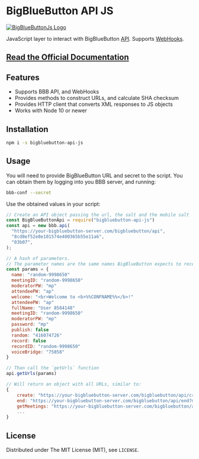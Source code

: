 # BigBlueButton API JS

[![BigBlueButtonJs Logo](https://bigbluebutton.network/images/logo.png)](https://bigbluebutton.network)

JavaScript layer to interact with BigBlueButton [API](https://docs.bigbluebutton.org/dev/api). Supports [WebHooks](https://docs.bigbluebutton.org/dev/webhooks.html).

## [Read the Official Documentation](https://bigbluebutton.network/)

## Features

- Supports BBB API, and WebHooks
- Provides methods to construct URLs, and calculate SHA checksum
- Provides HTTP client that converts XML responses to JS objects
- Works with Node 10 or newer

## Installation

```bash
npm i -s bigbluebutton-api-js
```

## Usage

You will need to provide BigBlueButton URL and secret to the script. You can obtain them by logging into you BBB server, and running:

```bash
bbb-conf --secret
```

Use the obtained values in your script:

```javascript
// Create an API object passing the url, the salt and the mobile salt
const BigBlueButtonApi = require("bigbluebutton-api-js")
const api = new bbb.api(
  "https://your-bigbluebutton-server.com/bigbluebutton/api", 
  "8cd8ef52e8e101574e400365b55e11a6",
  "03b07",
);

// A hash of parameters.
// The parameter names are the same names BigBlueButton expects to receive in the API calls. The lib will make sure that, for each API call, only the parameters it support will be used.
const params = {
  name: "random-9998650"
  meetingID: "random-9998650"
  moderatorPW: "mp"
  attendeePW: "ap"
  welcome: "<br>Welcome to <b>%%CONFNAME%%</b>!"
  attendeePW: "ap"
  fullName: "User 8584148"
  meetingID: "random-9998650"
  moderatorPW: "mp"
  password: "mp"
  publish: false
  random: "416074726"
  record: false
  recordID: "random-9998650"
  voiceBridge: "75858"
}

// Than call the `getUrls` function
api.getUrls(params)

// Will return an object with all URLs, similar to:
{
    create: "https://your-bigbluebutton-server.com/bigbluebutton/api/create?name=random-266119&meetingID=random-266119&moderatorPW=mp&attendeePW=ap&welcome=%3Cbr%3EWelcome%20to%20%3Cb%3E%25%25CONFNAME%25%25%3C%2Fb%3E!&voiceBridge=76262&record=false&checksum=6c529b6e31fbce9668fd66d99a09da7a78f4",
    end: "https://your-bigbluebutton-server.com/bigbluebutton/api/end?meetingID=random-266119&password=mp&checksum=4f0df85832063a4606786a8f4207a6629fcc",
    getMeetings: "https://your-bigbluebutton-server.com/bigbluebutton/api/getMeetings?random=446147049&checksum=94ba109ea7348ea7d89239855812fdd7bdaf"
    ...
}

```

## License

Distributed under The MIT License (MIT), see `LICENSE`.